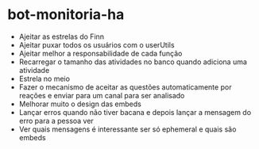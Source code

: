 # bot-monitoria-ha
* Ajeitar as estrelas do Finn
* Ajeitar puxar todos os usuários com o userUtils
* Ajeitar melhor a responsabilidade de cada função
* Recarregar o tamanho das atividades no banco quando adiciona uma atividade
* Estrela no meio
* Fazer o mecanismo de aceitar as questões automaticamente por reações e enviar para um canal para ser analisado
* Melhorar muito o design das embeds
* Lançar erros quando não tiver bacana e depois lançar a mensagem do erro para a pessoa ver
* Ver quais mensagens é interessante ser só ephemeral e quais são embeds